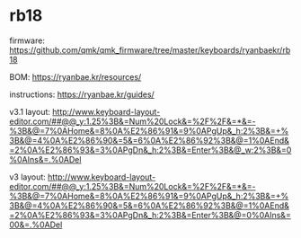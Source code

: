 # rb18

firmware: https://github.com/qmk/qmk_firmware/tree/master/keyboards/ryanbaekr/rb18

BOM: https://ryanbae.kr/resources/

instructions: https://ryanbae.kr/guides/

v3.1 layout: http://www.keyboard-layout-editor.com/##@@_y:1.25%3B&=Num%20Lock&=%2F%2F&=*&=-%3B&@=7%0AHome&=8%0A%E2%86%91&=9%0APgUp&_h:2%3B&=+%3B&@=4%0A%E2%86%90&=5&=6%0A%E2%86%92%3B&@=1%0AEnd&=2%0A%E2%86%93&=3%0APgDn&_h:2%3B&=Enter%3B&@_w:2%3B&=0%0AIns&=.%0ADel

v3 layout: http://www.keyboard-layout-editor.com/##@@_y:1.25%3B&=Num%20Lock&=%2F%2F&=*&=-%3B&@=7%0AHome&=8%0A%E2%86%91&=9%0APgUp&_h:2%3B&=+%3B&@=4%0A%E2%86%90&=5&=6%0A%E2%86%92%3B&@=1%0AEnd&=2%0A%E2%86%93&=3%0APgDn&_h:2%3B&=Enter%3B&@=0%0AIns&=00&=.%0ADel